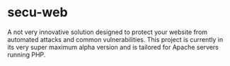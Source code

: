 # secu-web
A not very innovative solution designed to protect your website from automated attacks and common vulnerabilities. This project is currently in its very super maximum alpha version and is tailored for Apache servers running PHP.
